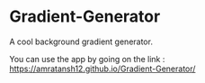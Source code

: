 # Gradient-Generator
A cool  background gradient generator. 

You can use the app by going on the link : https://amratansh12.github.io/Gradient-Generator/
